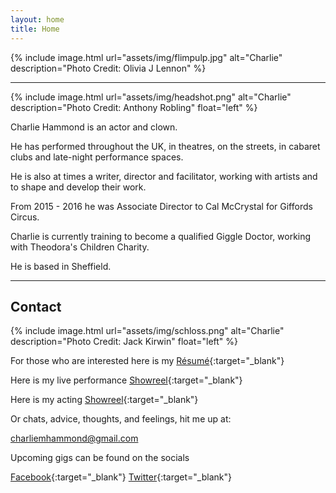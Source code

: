 ```yaml
---
layout: home
title: Home
---
```


{% include image.html url="assets/img/flimpulp.jpg" alt="Charlie" description="Photo Credit: Olivia J Lennon" %}

---

{% include image.html url="assets/img/headshot.png" alt="Charlie" description="Photo Credit: Anthony Robling" float="left" %}

<div class="text-block" markdown="1">

Charlie Hammond is an actor and clown.

He has performed throughout the UK, in theatres, on the streets, in cabaret clubs and late-night performance spaces.

He is also at times a writer, director and facilitator, working with artists and to shape and develop their work.

From 2015 - 2016 he was Associate Director to Cal McCrystal for Giffords Circus.

Charlie is currently training to become a qualified Giggle Doctor, working with Theodora's Children Charity.

He is based in Sheffield.

</div>

---

## Contact

{% include image.html url="assets/img/schloss.png" alt="Charlie" description="Photo Credit: Jack Kirwin" float="left" %}

<div class="text-block" markdown="1">

For those who are interested here is my [Résumé](assets/pdf/resume.pdf){:target="\_blank"}

Here is my live performance [Showreel](https://vimeo.com/532588949){:target="\_blank"}

Here is my acting [Showreel](https://vimeo.com/273401011){:target="\_blank"}

Or chats, advice, thoughts, and feelings, hit me up at:

[charliemhammond@gmail.com](mailto:charliemhammond@gmail.com)

Upcoming gigs can be found on the socials

[Facebook](https://www.facebook.com/charlie.hammond.16){:target="\_blank"}
[Twitter](https://twitter.com/Charlie_Hammond){:target="\_blank"}

</div>
